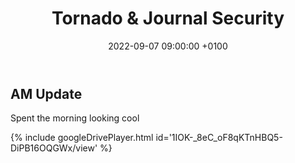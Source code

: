 ﻿---
layout: post 
title:  "Tornado & Journal Security"
date:   2022-09-07 09:00:00 +0100 
categories: [unreal, houdini, website]
---

## AM Update

Spent the morning looking cool

{% include googleDrivePlayer.html id='1IOK-_8eC_oF8qKTnHBQ5-DiPB16OQGWx/view' %}

